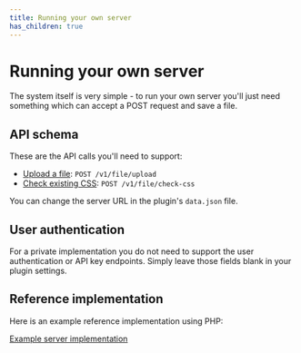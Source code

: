 ```yaml
---
title: Running your own server
has_children: true
---
```

# Running your own server

The system itself is very simple - to run your own server you'll just need something which can accept a POST request and save a file.

## API schema

These are the API calls you'll need to support:

- [Upload a file](api/upload.md): `POST /v1/file/upload`
- [Check existing CSS](api/check-css.md): `POST /v1/file/check-css`

You can change the server URL in the plugin's `data.json` file.

## User authentication

For a private implementation you do not need to support the user authentication or API key endpoints. Simply leave those fields blank in your plugin settings. 

## Reference implementation

Here is an example reference implementation using PHP:

[Example server implementation](Example%20server%20implementation.md)
